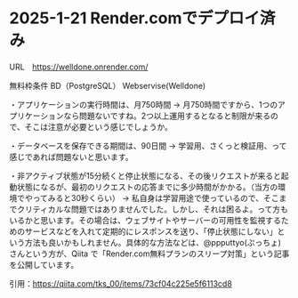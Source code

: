 # 2025-1-21 Render.comでデプロイ済み

URL　https://welldone.onrender.com/

無料枠条件
BD（PostgreSQL）
Webservise(Welldone)

・アプリケーションの実行時間は、月750時間
→ 月750時間ですから、1つのアプリケーションなら問題ないですね。2つ以上運用するとなると制限が来るので、そこは注意が必要という感じでしょうか。

・データベースを保存できる期間は、90日間
→ 学習用、さくっと検証用、って感じであれば問題ないと思います。

・非アクティブ状態が15分続くと停止状態になる、その後リクエストが来ると起動状態になるが、最初のリクエストの応答までに多少時間がかかる。（当方の環境でやってみると30秒くらい）
→ 私自身は学習用途で使っているので、そこまでクリティカルな問題ではありませんでした。しかし、それは困るよ。って方もいるかと思います。その場合は、ウェブサイトやサーバーの可用性を監視するためのサービスなどを入れて定期的にレスポンスを送り、「停止状態にしない」という方法も良いかもしれません。具体的な方法などは、@ppputtyo(ぷっちょ) さんという方が、Qiita で「Render.com無料プランのスリープ対策」という記事を公開しています。

引用：https://qiita.com/tks_00/items/73cf04c225e5f6113cd8